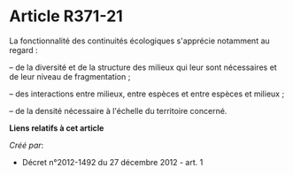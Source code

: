 # Article R371-21

La fonctionnalité des continuités écologiques s'apprécie notamment au regard :

– de la diversité et de la structure des milieux qui leur sont nécessaires et de leur niveau de fragmentation ;

– des interactions entre milieux, entre espèces et entre espèces et milieux ;

– de la densité nécessaire à l'échelle du territoire concerné.

**Liens relatifs à cet article**

_Créé par_:

  - Décret n°2012-1492 du 27 décembre 2012 - art. 1
